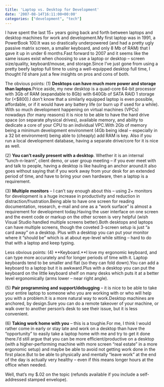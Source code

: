 ```yaml
---
title: 'Laptop vs. Desktop for Development'
date: '2007-08-14T16:11:00+00:00'
categories: ["development", "tech"]
---
```

I have spent the last 15+ years going back and forth between laptops and desktop machines for work and development.My first laptop was in 1991, a PowerBook 100.It was so drastically underpowered (and had a pretty ugly passive matrix screen, a smaller keyboard, and only 8 Mb of RAM) that I gave it up in under 6 months.Fast forward to 2007 and it seems like the same issues exist when choosing to use a laptop or desktop – screen size/quality, keyboard/mouse, and storage.Since I’ve just gone from using a pretty beefy laptop full time to using a well-equipped desktop full time, I thought I’d share just a few insights on pros and cons of both.
 
The obvious points: (1) **Desktops can have much more power and storage than laptops**.Price aside, my new desktop is a quad-core 64-bit processor with 3Gb of RAM (expandable to 8Gb) with 640Gb of SATA RAID 1 storage for (&lt;$800).I don’t know that a similarly equipped laptop is even possible, affordable, or if it would have any battery life (or burn up if used for a while). With so much development happening on virtual machines (VPCs) nowadays (for many reasons) it is nice to be able to have the hard drive space (on separate physical drives), available memory, and ability to dedicate a core of your CPU to an individual VPC.With 2Gb of memory being a minimum development environment (4Gb being ideal – especially in a 32 bit environment) being able to (cheaply) add RAM is key. Also if you run a local development database, having a separate drive/core for it is nice as well.
 
(2) **You can’t easily present with a desktop**. Whether it is an internal “lunch-n-learn”, client demo, or user group meeting – if you ever meet with and talk to people, having a desktop is like hauling an anchor around.It also goes without saying that if you work away from your desk for an extended period of time, and have to bring your own hardware, then a laptop is a requirement.
 
(3) **Multiple monitors** – I can’t say enough about this – using 2+ monitors for development is a huge increase in productivity and reduction in distraction/frustration.Being able to have one screen for reading documentation, research, e-mail and one as a “work surface” is almost a requirement for development today.Having the user interface on one screen and the event code or markup on the other screen is very helpful (wish Visual Studio handled multiple screens better).Both desktops and laptops can have multiple screens, though the coveted 3-screen setup is just “a card away” on a desktop. Plus with a desktop you can put your monitor where it “should be” which is at about eye-level while sitting – hard to do that with a laptop and keep typing.
 
Less obvious points: (4) **Keyboard.**I love my ergonomic keyboard, and can type more accurately and for longer periods of time with it. Laptop keyboards tend to be smaller and flat (so they can fold down).You can add a keyboard to a laptop but it is awkward.Plus with a desktop you can put the keyboard on the little keyboard shelf on many desks which puts it at a better level ergonomically (arms lower – near right angle).
 
(5) **Pair programming and support/debugging** – it is nice to be able to take your entire laptop to someone who you are working with or who will help you with a problem.It is a more natural way to work.Desktop machines are anchored, by design.Sure you can do a remote takeover of your machine, or walk over to another person’s desk to see their issue, but it is less convenient.
 
(6) **Taking work home with you** – this is a toughie.For me, I think I would rather come in early or stay late and work on a desktop than have the “opportunity” to easily take a laptop home with me and try to get it done there.I’d still argue that you can be more efficient/productive on a desktop (with a higher-performing machine with more screen “real estate” in a more ergonomic setup) and maybe be able to avoid not getting work done in the first place.But to be able to physically and mentally “leave work” at the end of the day is actually very healthy – even if this means longer hours at the office when needed. 
 
Well, that’s my $.02 on the topic (refunds available if you include a self-addressed stamped envelope).

